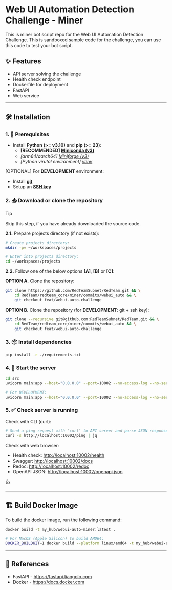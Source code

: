 # Web UI Automation Detection Challenge - Miner

This is miner bot script repo for the Web UI Automation Detection Challenge. This is sandboxed sample code for the challenge, you can use this code to test your bot script.

## ✨ Features

- API server solving the challenge
- Health check endpoint
- Dockerfile for deployment
- FastAPI
- Web service

---

## 🛠 Installation

### 1. 🚧 Prerequisites

- Install **Python (>= v3.10)** and **pip (>= 23)**:
    - **[RECOMMENDED] [Miniconda (v3)](https://docs.anaconda.com/miniconda)**
    - *[arm64/aarch64] [Miniforge (v3)](https://github.com/conda-forge/miniforge)*
    - *[Python virutal environment] [venv](https://docs.python.org/3/library/venv.html)*

[OPTIONAL] For **DEVELOPMENT** environment:

- Install [**git**](https://git-scm.com/downloads)
- Setup an [**SSH key**](https://docs.github.com/en/github/authenticating-to-github/connecting-to-github-with-ssh)

### 2. 📥 Download or clone the repository

> [!TIP]
> Skip this step, if you have already downloaded the source code.

**2.1.** Prepare projects directory (if not exists):

```sh
# Create projects directory:
mkdir -pv ~/workspaces/projects

# Enter into projects directory:
cd ~/workspaces/projects
```

**2.2.** Follow one of the below options **[A]**, **[B]** or **[C]**:

**OPTION A.** Clone the repository:

```sh
git clone https://github.com/RedTeamSubnet/RedTeam.git && \
    cd RedTeam/redteam_core/miner/commits/webui_auto && \
    git checkout feat/webui-auto-challenge
```

**OPTION B.** Clone the repository (for **DEVELOPMENT**: git + ssh key):

```sh
git clone --recursive git@github.com:RedTeamSubnet/RedTeam.git && \
    cd RedTeam/redteam_core/miner/commits/webui_auto && \
    git checkout feat/webui-auto-challenge
```

### 3. 📦 Install dependencies

```sh
pip install -r ./requirements.txt
```

### 4. 🏁 Start the server

```sh
cd src
uvicorn main:app --host="0.0.0.0" --port=10002 --no-access-log --no-server-header --proxy-headers --forwarded-allow-ips="*"

# For DEVELOPMENT:
uvicorn main:app --host="0.0.0.0" --port=10002 --no-access-log --no-server-header --proxy-headers --forwarded-allow-ips="*" --reload
```

### 5. ✅ Check server is running

Check with CLI (curl):

```sh
# Send a ping request with 'curl' to API server and parse JSON response with 'jq':
curl -s http://localhost:10002/ping | jq
```

Check with web browser:

- Health check: <http://localhost:10002/health>
- Swagger: <http://localhost:10002/docs>
- Redoc: <http://localhost:10002/redoc>
- OpenAPI JSON: <http://localhost:10002/openapi.json>

👍

---

## 🏗️ Build Docker Image

To build the docker image, run the following command:

```sh
docker build -t my_hub/webui-auto-miner:latest .

# For MacOS (Apple Silicon) to build AMD64:
DOCKER_BUILDKIT=1 docker build --platform linux/amd64 -t my_hub/webui-auto-miner:latest .
```

---

## 📑 References

- FastAPI - <https://fastapi.tiangolo.com>
- Docker - <https://docs.docker.com>
